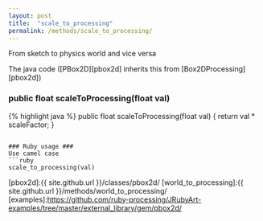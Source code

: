 ```yaml
---
layout: post
title:  "scale_to_processing"
permalink: /methods/scale_to_processing/
---
```

From sketch to physics world and vice versa

The java code ([PBox2D][pbox2d] inherits this from [Box2DProcessing][pbox2d])
### public float scaleToProcessing(float val) ###
{% highlight java %}
public float scaleToProcessing(float val) {
        return val * scaleFactor;
}
```

### Ruby usage ###
Use camel case
```ruby
scale_to_processing(val)
```

[pbox2d]:{{ site.github.url }}/classes/pbox2d/
[world_to_processing]:{{ site.github.url }}/methods/world_to_processing/
[examples]:https://github.com/ruby-processing/JRubyArt-examples/tree/master/external_library/gem/pbox2d/
